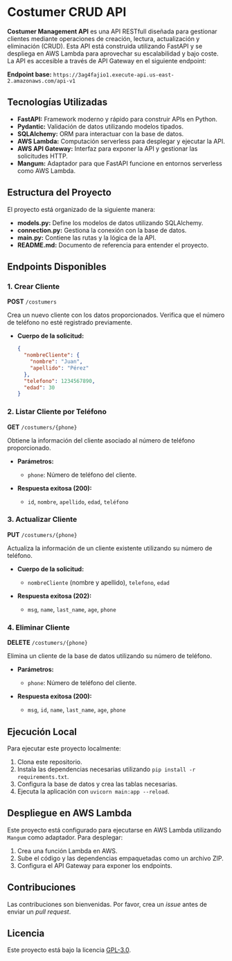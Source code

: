 # Costumer CRUD API

**Costumer Management API** es una API RESTfull diseñada para gestionar clientes mediante operaciones de creación, lectura, actualización y eliminación (CRUD). Esta API está construida utilizando FastAPI y se despliega en AWS Lambda para aprovechar su escalabilidad y bajo coste. La API es accesible a través de API Gateway en el siguiente endpoint:

**Endpoint base:** `https://3ag4fajio1.execute-api.us-east-2.amazonaws.com/api-v1`

## Tecnologías Utilizadas

- **FastAPI:** Framework moderno y rápido para construir APIs en Python.
- **Pydantic:** Validación de datos utilizando modelos tipados.
- **SQLAlchemy:** ORM para interactuar con la base de datos.
- **AWS Lambda:** Computación serverless para desplegar y ejecutar la API.
- **AWS API Gateway:** Interfaz para exponer la API y gestionar las solicitudes HTTP.
- **Mangum:** Adaptador para que FastAPI funcione en entornos serverless como AWS Lambda.

## Estructura del Proyecto

El proyecto está organizado de la siguiente manera:

- **models.py:** Define los modelos de datos utilizando SQLAlchemy.
- **connection.py:** Gestiona la conexión con la base de datos.
- **main.py:** Contiene las rutas y la lógica de la API.
- **README.md:** Documento de referencia para entender el proyecto.

## Endpoints Disponibles

### 1. **Crear Cliente**

**POST** `/costumers`

Crea un nuevo cliente con los datos proporcionados. Verifica que el número de teléfono no esté registrado previamente.

- **Cuerpo de la solicitud:**
  ```json
  {
    "nombreCliente": {
      "nombre": "Juan",
      "apellido": "Pérez"
    },
    "telefono": 1234567890,
    "edad": 30
  }

### 2. **Listar Cliente por Teléfono**

**GET** `/costumers/{phone}`

Obtiene la información del cliente asociado al número de teléfono proporcionado.

- **Parámetros:**
  - `phone`: Número de teléfono del cliente.

- **Respuesta exitosa (200):**
  - `id`, `nombre`, `apellido`, `edad`, `teléfono`

### 3. **Actualizar Cliente**

**PUT** `/costumers/{phone}`

Actualiza la información de un cliente existente utilizando su número de teléfono.

- **Cuerpo de la solicitud:**
  - `nombreCliente` (nombre y apellido), `telefono`, `edad`

- **Respuesta exitosa (202):**
  - `msg`, `name`, `last_name`, `age`, `phone`

### 4. **Eliminar Cliente**

**DELETE** `/costumers/{phone}`

Elimina un cliente de la base de datos utilizando su número de teléfono.

- **Parámetros:**
  - `phone`: Número de teléfono del cliente.

- **Respuesta exitosa (200):**
  - `msg`, `id`, `name`, `last_name`, `age`, `phone`

## Ejecución Local

Para ejecutar este proyecto localmente:

1. Clona este repositorio.
2. Instala las dependencias necesarias utilizando `pip install -r requirements.txt`.
3. Configura la base de datos y crea las tablas necesarias.
4. Ejecuta la aplicación con `uvicorn main:app --reload`.

## Despliegue en AWS Lambda

Este proyecto está configurado para ejecutarse en AWS Lambda utilizando `Mangum` como adaptador. Para desplegar:

1. Crea una función Lambda en AWS.
2. Sube el código y las dependencias empaquetadas como un archivo ZIP.
3. Configura el API Gateway para exponer los endpoints.

## Contribuciones

Las contribuciones son bienvenidas. Por favor, crea un *issue* antes de enviar un *pull request*.

## Licencia

Este proyecto está bajo la licencia [GPL-3.0](LICENSE).